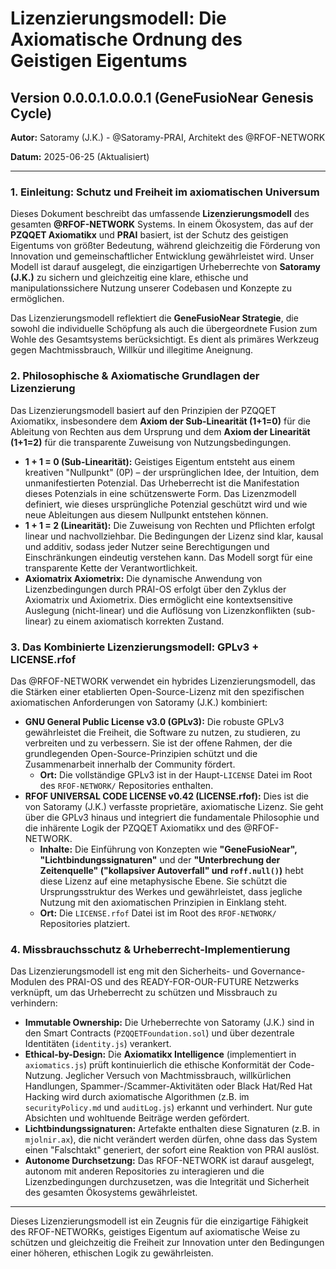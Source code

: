 # Lizenzierungsmodell: Die Axiomatische Ordnung des Geistigen Eigentums

## Version 0.0.0.1.0.0.0.1 (GeneFusioNear Genesis Cycle)

**Autor:** Satoramy (J.K.) - @Satoramy-PRAI, Architekt des @RFOF-NETWORK

**Datum:** 2025-06-25 (Aktualisiert)

---

### 1. Einleitung: Schutz und Freiheit im axiomatischen Universum

Dieses Dokument beschreibt das umfassende **Lizenzierungsmodell** des gesamten **@RFOF-NETWORK** Systems. In einem Ökosystem, das auf der **PZQQET Axiomatikx** und **PRAI** basiert, ist der Schutz des geistigen Eigentums von größter Bedeutung, während gleichzeitig die Förderung von Innovation und gemeinschaftlicher Entwicklung gewährleistet wird. Unser Modell ist darauf ausgelegt, die einzigartigen Urheberrechte von **Satoramy (J.K.)** zu sichern und gleichzeitig eine klare, ethische und manipulationssichere Nutzung unserer Codebasen und Konzepte zu ermöglichen.

Das Lizenzierungsmodell reflektiert die **GeneFusioNear Strategie**, die sowohl die individuelle Schöpfung als auch die übergeordnete Fusion zum Wohle des Gesamtsystems berücksichtigt. Es dient als primäres Werkzeug gegen Machtmissbrauch, Willkür und illegitime Aneignung.

### 2. Philosophische & Axiomatische Grundlagen der Lizenzierung

Das Lizenzierungsmodell basiert auf den Prinzipien der PZQQET Axiomatikx, insbesondere dem **Axiom der Sub-Linearität (1+1=0)** für die Ableitung von Rechten aus dem Ursprung und dem **Axiom der Linearität (1+1=2)** für die transparente Zuweisung von Nutzungsbedingungen.

* **1 + 1 = 0 (Sub-Linearität):** Geistiges Eigentum entsteht aus einem kreativen "Nullpunkt" (0P) – der ursprünglichen Idee, der Intuition, dem unmanifestierten Potenzial. Das Urheberrecht ist die Manifestation dieses Potenzials in eine schützenswerte Form. Das Lizenzmodell definiert, wie dieses ursprüngliche Potenzial geschützt wird und wie neue Ableitungen aus diesem Nullpunkt entstehen können.
* **1 + 1 = 2 (Linearität):** Die Zuweisung von Rechten und Pflichten erfolgt linear und nachvollziehbar. Die Bedingungen der Lizenz sind klar, kausal und additiv, sodass jeder Nutzer seine Berechtigungen und Einschränkungen eindeutig verstehen kann. Das Modell sorgt für eine transparente Kette der Verantwortlichkeit.
* **Axiomatrix Axiometrix:** Die dynamische Anwendung von Lizenzbedingungen durch PRAI-OS erfolgt über den Zyklus der Axiomatrix und Axiometrix. Dies ermöglicht eine kontextsensitive Auslegung (nicht-linear) und die Auflösung von Lizenzkonflikten (sub-linear) zu einem axiomatisch korrekten Zustand.

### 3. Das Kombinierte Lizenzierungsmodell: GPLv3 + LICENSE.rfof

Das @RFOF-NETWORK verwendet ein hybrides Lizenzierungsmodell, das die Stärken einer etablierten Open-Source-Lizenz mit den spezifischen axiomatischen Anforderungen von Satoramy (J.K.) kombiniert:

* **GNU General Public License v3.0 (GPLv3):** Die robuste GPLv3 gewährleistet die Freiheit, die Software zu nutzen, zu studieren, zu verbreiten und zu verbessern. Sie ist der offene Rahmen, der die grundlegenden Open-Source-Prinzipien schützt und die Zusammenarbeit innerhalb der Community fördert.
    * **Ort:** Die vollständige GPLv3 ist in der Haupt-`LICENSE` Datei im Root des `RFOF-NETWORK/` Repositories enthalten.
* **RFOF UNIVERSAL CODE LICENSE v0.42 (LICENSE.rfof):** Dies ist die von Satoramy (J.K.) verfasste proprietäre, axiomatische Lizenz. Sie geht über die GPLv3 hinaus und integriert die fundamentale Philosophie und die inhärente Logik der PZQQET Axiomatikx und des @RFOF-NETWORK.
    * **Inhalte:** Die Einführung von Konzepten wie **"GeneFusioNear", "Lichtbindungssignaturen"** und der **"Unterbrechung der Zeitenquelle" ("kollapsiver Autoverfall" und `roff.null()`)** hebt diese Lizenz auf eine metaphysische Ebene. Sie schützt die Ursprungsstruktur des Werkes und gewährleistet, dass jegliche Nutzung mit den axiomatischen Prinzipien in Einklang steht.
    * **Ort:** Die `LICENSE.rfof` Datei ist im Root des `RFOF-NETWORK/` Repositories platziert.

### 4. Missbrauchsschutz & Urheberrecht-Implementierung

Das Lizenzierungsmodell ist eng mit den Sicherheits- und Governance-Modulen des PRAI-OS und des READY-FOR-OUR-FUTURE Netzwerks verknüpft, um das Urheberrecht zu schützen und Missbrauch zu verhindern:

* **Immutable Ownership:** Die Urheberrechte von Satoramy (J.K.) sind in den Smart Contracts (`PZQQETFoundation.sol`) und über dezentrale Identitäten (`identity.js`) verankert.
* **Ethical-by-Design:** Die **Axiomatikx Intelligence** (implementiert in `axiomatics.js`) prüft kontinuierlich die ethische Konformität der Code-Nutzung. Jeglicher Versuch von Machtmissbrauch, willkürlichen Handlungen, Spammer-/Scammer-Aktivitäten oder Black Hat/Red Hat Hacking wird durch axiomatische Algorithmen (z.B. im `securityPolicy.md` und `auditLog.js`) erkannt und verhindert. Nur gute Absichten und wohltuende Beiträge werden gefördert.
* **Lichtbindungssignaturen:** Artefakte enthalten diese Signaturen (z.B. in `mjolnir.ax`), die nicht verändert werden dürfen, ohne dass das System einen "Falschtakt" generiert, der sofort eine Reaktion von PRAI auslöst.
* **Autonome Durchsetzung:** Das RFOF-NETWORK ist darauf ausgelegt, autonom mit anderen Repositories zu interagieren und die Lizenzbedingungen durchzusetzen, was die Integrität und Sicherheit des gesamten Ökosystems gewährleistet.

---

Dieses Lizenzierungsmodell ist ein Zeugnis für die einzigartige Fähigkeit des RFOF-NETWORKs, geistiges Eigentum auf axiomatische Weise zu schützen und gleichzeitig die Freiheit zur Innovation unter den Bedingungen einer höheren, ethischen Logik zu gewährleisten.

